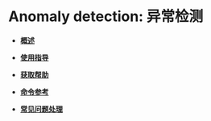 # Anomaly detection: 异常检测

-   **[概述](Anomaly-detection-异常检测概述.md)**  

-   **[使用指导](Anomaly-detection-异常检测使用指导.md)**  

-   **[获取帮助](Anomaly-detection-异常检测获取帮助.md)**  

-   **[命令参考](Anomaly-detection-异常检测命令参考.md)**  

-   **[常见问题处理](Anomaly-detection-异常检测常见问题处理.md)**  


